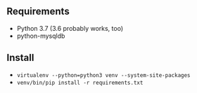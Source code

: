 ## Requirements

* Python 3.7 (3.6 probably works, too)
* python-mysqldb

## Install

* `virtualenv --python=python3 venv --system-site-packages`
* `venv/bin/pip install -r requirements.txt`